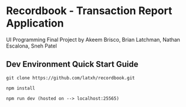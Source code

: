 # Recordbook - Transaction Report Application

UI Programming Final Project by Akeem Brisco, Brian Latchman, Nathan Escalona, Sneh Patel

## Dev Environment Quick Start Guide

```
git clone https://github.com/latxh/recordbook.git
```
```
npm install
```
```
npm run dev (hosted on --> localhost:25565)
```
